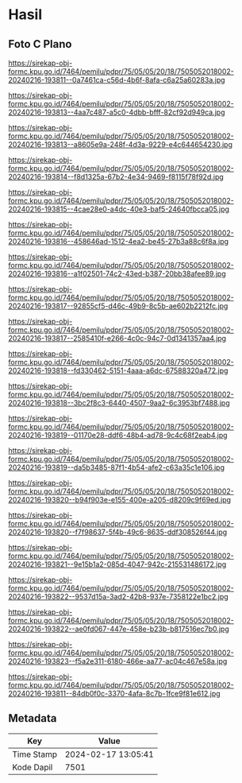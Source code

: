 # Hasil

## Foto C Plano

https://sirekap-obj-formc.kpu.go.id/7464/pemilu/pdpr/75/05/05/20/18/7505052018002-20240216-193811--0a7461ca-c56d-4b6f-8afa-c6a25a60283a.jpg

https://sirekap-obj-formc.kpu.go.id/7464/pemilu/pdpr/75/05/05/20/18/7505052018002-20240216-193813--4aa7c487-a5c0-4dbb-bfff-82cf92d949ca.jpg

https://sirekap-obj-formc.kpu.go.id/7464/pemilu/pdpr/75/05/05/20/18/7505052018002-20240216-193813--a8605e9a-248f-4d3a-9229-e4c644654230.jpg

https://sirekap-obj-formc.kpu.go.id/7464/pemilu/pdpr/75/05/05/20/18/7505052018002-20240216-193814--f8d1325a-67b2-4e34-9469-f8115f78f92d.jpg

https://sirekap-obj-formc.kpu.go.id/7464/pemilu/pdpr/75/05/05/20/18/7505052018002-20240216-193815--4cae28e0-a4dc-40e3-baf5-24640fbcca05.jpg

https://sirekap-obj-formc.kpu.go.id/7464/pemilu/pdpr/75/05/05/20/18/7505052018002-20240216-193816--458646ad-1512-4ea2-be45-27b3a88c6f8a.jpg

https://sirekap-obj-formc.kpu.go.id/7464/pemilu/pdpr/75/05/05/20/18/7505052018002-20240216-193816--a1f02501-74c2-43ed-b387-20bb38afee89.jpg

https://sirekap-obj-formc.kpu.go.id/7464/pemilu/pdpr/75/05/05/20/18/7505052018002-20240216-193817--92855cf5-d46c-49b9-8c5b-ae602b2212fc.jpg

https://sirekap-obj-formc.kpu.go.id/7464/pemilu/pdpr/75/05/05/20/18/7505052018002-20240216-193817--2585410f-e266-4c0c-94c7-0d1341357aa4.jpg

https://sirekap-obj-formc.kpu.go.id/7464/pemilu/pdpr/75/05/05/20/18/7505052018002-20240216-193818--fd330462-5151-4aaa-a6dc-67588320a472.jpg

https://sirekap-obj-formc.kpu.go.id/7464/pemilu/pdpr/75/05/05/20/18/7505052018002-20240216-193818--3bc2f8c3-6440-4507-9aa2-6c3953bf7488.jpg

https://sirekap-obj-formc.kpu.go.id/7464/pemilu/pdpr/75/05/05/20/18/7505052018002-20240216-193819--01170e28-ddf6-48b4-ad78-9c4c68f2eab4.jpg

https://sirekap-obj-formc.kpu.go.id/7464/pemilu/pdpr/75/05/05/20/18/7505052018002-20240216-193819--da5b3485-87f1-4b54-afe2-c63a35c1e106.jpg

https://sirekap-obj-formc.kpu.go.id/7464/pemilu/pdpr/75/05/05/20/18/7505052018002-20240216-193820--b94f903e-e155-400e-a205-d8209c9f69ed.jpg

https://sirekap-obj-formc.kpu.go.id/7464/pemilu/pdpr/75/05/05/20/18/7505052018002-20240216-193820--f7f98637-5f4b-49c6-8635-ddf308526f44.jpg

https://sirekap-obj-formc.kpu.go.id/7464/pemilu/pdpr/75/05/05/20/18/7505052018002-20240216-193821--9e15b1a2-085d-4047-942c-215531486172.jpg

https://sirekap-obj-formc.kpu.go.id/7464/pemilu/pdpr/75/05/05/20/18/7505052018002-20240216-193822--9537d15a-3ad2-42b8-937e-7358122e1bc2.jpg

https://sirekap-obj-formc.kpu.go.id/7464/pemilu/pdpr/75/05/05/20/18/7505052018002-20240216-193822--ae0fd067-447e-458e-b23b-b817516ec7b0.jpg

https://sirekap-obj-formc.kpu.go.id/7464/pemilu/pdpr/75/05/05/20/18/7505052018002-20240216-193823--f5a2e311-6180-466e-aa77-ac04c467e58a.jpg

https://sirekap-obj-formc.kpu.go.id/7464/pemilu/pdpr/75/05/05/20/18/7505052018002-20240216-193811--84db0f0c-3370-4afa-8c7b-1fce9f81e612.jpg


## Metadata

| Key        | Value               |
| ---------- | ------------------- |
| Time Stamp | 2024-02-17 13:05:41 |
| Kode Dapil | 7501                |



